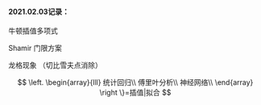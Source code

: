 #### 2021.02.03记录：

牛顿插值多项式

Shamir 门限方案

龙格现象 （切比雪夫点消除）


$$
\left.
\begin{array}{lll}
统计回归\\
傅里叶分析\\
神经网络\\
\end{array}
\right \}=插值|拟合
$$


